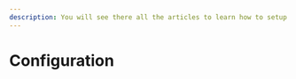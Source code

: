 ```yaml
---
description: You will see there all the articles to learn how to setup Green-bot.
---
```


# Configuration

